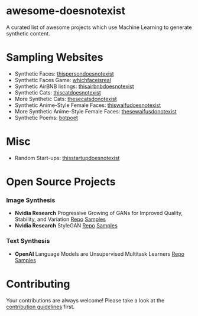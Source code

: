 # awesome-doesnotexist
A curated list of awesome projects which use Machine Learning to generate synthetic content.

# Sampling Websites
- Synthetic Faces: [thispersondoesnotexist](http://www.thispersondoesnotexist.com)
- Synthetic Faces Game: [whichfaceisreal](http://www.whichfaceisreal.com/)
- Synthetic AirBNB listings: [thisairbnbdoesnotexist](http://www.thisairbnbdoesnotexist.com)
- Synthetic Cats: [thiscatdoesnotexist](https://thiscatdoesnotexist.com/)
- More Synthetic Cats: [thesecatsdonotexist](http://thesecatsdonotexist.com/)
- Synthetic Anime-Style Female Faces: [thiswaifudoesnotexist](http://www.thiswaifudoesnotexist.net/index.html)
- More Synthetic Anime-Style Female Faces: [thesewaifusdonotexist](https://www.obormot.net/demos/these-waifus-do-not-exist-alt)
- Synthetic Poems: [botpoet](http://botpoet.com/vote/sign-post/)

# Misc
- Random Start-ups: [thisstartupdoesnotexist](https://thisstartupdoesnotexist.com/)

# Open Source Projects
### Image Synthesis
- **Nvidia Research** Progressive Growing of GANs for Improved Quality, Stability, and Variation [Repo](https://github.com/tkarras/progressive_growing_of_gans) [Samples](https://drive.google.com/drive/folders/1j6uZ_a6zci0HyKZdpDq9kSa8VihtEPCp)
- **Nvidia Research** StyleGAN [Repo](https://github.com/NVlabs/stylegan) [Samples](https://drive.google.com/drive/folders/100DJ0QXyG89HZzB4w2Cbyf4xjNK54cQ1)
### Text Synthesis
- **OpenAI** Language Models are Unsupervised Multitask Learners [Repo](https://github.com/openai/gpt-2) [Samples](https://blog.openai.com/better-language-models/)

# Contributing

Your contributions are always welcome! Please take a look at the [contribution guidelines](https://github.com/paubric/awesome-doesnotexist/blob/master/CONTRIBUTING.md) first.
